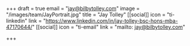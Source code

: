 +++
draft = true
email = "jay@bilbytolley.com"
image = "/images/team/JayPortrait.jpg"
title = "Jay Tolley"
[[social]]
icon = "ti-linkedin"
link = "https://www.linkedin.com/in/jay-tolley-bsc-hons-mba-47170644/"
[[social]]
icon = "ti-email"
link = "mailto: jay@bilbytolley.com"

+++
